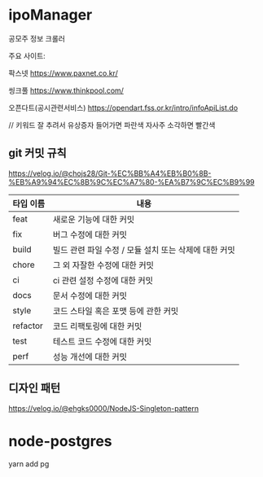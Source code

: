 # ipoManager
공모주 정보 크롤러

주요 사이트: 

팍스넷 https://www.paxnet.co.kr/

씽크풀 https://www.thinkpool.com/

오픈다트(공시관련서비스) https://opendart.fss.or.kr/intro/infoApiList.do

// 키워드 잘 추려서 유상증자 들어가면 파란색 자사주 소각하면 빨간색


## git 커밋 규칙
https://velog.io/@chojs28/Git-%EC%BB%A4%EB%B0%8B-%EB%A9%94%EC%8B%9C%EC%A7%80-%EA%B7%9C%EC%B9%99

| 타입 이름 |내용 |
| ---- | -------- |
| feat |새로운 기능에 대한 커밋|
| fix |버그 수정에 대한 커밋|
| build |빌드 관련 파일 수정 / 모듈 설치 또는 삭제에 대한 커밋|
| chore |그 외 자잘한 수정에 대한 커밋|
| ci |ci 관련 설정 수정에 대한 커밋|
| docs |문서 수정에 대한 커밋|
| style |코드 스타일 혹은 포맷 등에 관한 커밋|
| refactor |코드 리팩토링에 대한 커밋|
| test |테스트 코드 수정에 대한 커밋|
| perf |성능 개선에 대한 커밋|


## 디자인 패턴
https://velog.io/@ehgks0000/NodeJS-Singleton-pattern

# node-postgres
yarn add pg